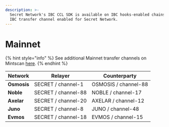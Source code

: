 ```yaml
---
description: >-
  Secret Network's IBC CCL SDK is available on IBC hooks-enabled chains with an
  IBC transfer channel enabled for Secret Network.
---
```


# Mainnet

{% hint style="info" %}
See additional Mainnet transfer channels on Mintscan [here](https://www.mintscan.io/secret/relayers/).
{% endhint %}

| Network     | Relayer             | Counterparty         |
| ----------- | ------------------- | -------------------- |
| **Osmosis** | SECRET / channel-1  | OSMOSIS / channel-88 |
| **Noble**   | SECRET / channel-88 | NOBLE / channel-17   |
| **Axelar**  | SECRET / channel-20 | AXELAR / channel-12  |
| **Juno**    | SECRET / channel-8  | JUNO / channel-48    |
| **Evmos**   | SECRET / channel-18 | EVMOS / channel-15   |
